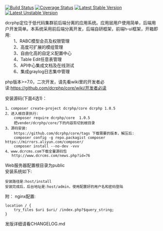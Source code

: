 [![Build Status](https://travis-ci.org/dcrphp/core.svg?branch=master)](https://travis-ci.org/dcrphp/core) 
[![Coverage Status](https://coveralls.io/repos/github/dcrphp/core/badge.svg?branch=master)](https://coveralls.io/github/dcrphp/core?branch=master) 
[![Latest Stable Version](https://poser.pugx.org/dcrphp/core/v/stable.png)](https://packagist.org/packages/dcrphp/core) 
[![Latest Unstable Version](https://poser.pugx.org/dcrphp/core/v/unstable.png)](https://packagist.org/packages/dcrphp/core)  

dcrphp定位于低代码集群前后端分离的应用系统。应用层用户使用简单，后端用户开发简单。本系统采用前后端分离开发，后端自研框架，前端h-ui框架，开箱即用:  
　　1、RABC模型会员及权限管理  
　　2、高度可扩展的模组管理  
　　3、自由化高的自定义配置中心  
　　4、Table Edit任意表管理  
　　5、API中心集成文档及在线测试  
　　6、集成graylog日志集中管理   
  
php版本>=7.0，二次开发，请先看wiki里的开发者必读:https://github.com/dcrphp/core/wiki/开发者必读  

安装源码(下面4选1)：  

    1、composer create-project dcrphp/core dcrphp 1.0.5  
    2、进入根目录执行:
        composer require dcrphp/core  1.0.5  
        把vender/dcrphp/core/下的内容剪切到根目录  
    3、源码安装:
        https://github.com/dcrphp/core/tags 下载需要的版本，解压后:  
        composer config -g repo.packagist composer https://mirrors.aliyun.com/composer/  
        composer install --no-dev -vvv  
    4、www.dcrcms.com下载全量源码包  
       http://www.dcrcms.com/news.php?id=76  
        
Web服务器配置根目录为public  
安装系统如下:    

    安装路径是:host/install    
    安装完成后，后台地址是:host/admin，使用配置好的用户名和密码登陆  
  
附： 
nginx配置:  
```charset utf-8;  
location / {  
    try_files $uri $uri/ /index.php?$query_string;    
}  
```

发版详细请看CHANGELOG.md